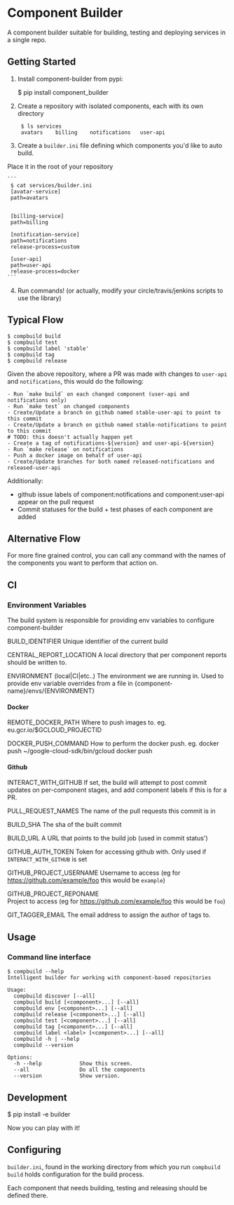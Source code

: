 # Component Builder

A component builder suitable for building, testing and deploying services in
a single repo.

## Getting Started

1. Install component-builder from pypi:

    $ pip install component_builder

2. Create a repository with isolated components, each with its own directory

    ```
     $ ls services
     avatars    billing    notifications   user-api   
    ```

3. Create a `builder.ini` file defining which components you'd like to auto build.

Place it in the root of your repository

    ```
     $ cat services/builder.ini
     [avatar-service]
     path=avatars


     [billing-service]
     path=billing

     [notification-service]
     path=notifications
     release-process=custom

     [user-api]
     path=user-api
     release-process=docker
    ```

4. Run commands! (or actually, modify your circle/travis/jenkins scripts to use
   the library)

## Typical Flow

    $ compbuild build
    $ compbuild test
    $ compbuild label 'stable'
    $ compbuild tag
    $ compbuild release

Given the above repository, where a PR was made with changes to `user-api` and
`notifications`, this would do the following:

    - Run `make build` on each changed component (user-api and notifications only)
    - Run `make test` on changed components
    - Create/Update a branch on github named stable-user-api to point to this commit
    - Create/Update a branch on github named stable-notifications to point to this commit
    # TODO: this doesn't actually happen yet
    - Create a tag of notifications-${version} and user-api-${version}
    - Run `make release` on notifications
    - Push a docker image on behalf of user-api
    - Create/Update branches for both named released-notifications and released-user-api

Additionally:

 - github issue labels of component:notifications and component:user-api
   appear on the pull request
 - Commit statuses for the build + test phases of each component are added

## Alternative Flow

For more fine grained control, you can call any command with the names of the
components you want to perform that action on.

## CI

### Environment Variables

The build system is responsible for providing env variables to configure component-builder

BUILD_IDENTIFIER
    Unique identifier of the current build

CENTRAL_REPORT_LOCATION
    A local directory that per component reports should be written to.

ENVIRONMENT (local|CI|etc..)
    The environment we are running in. Used to provide env variable overrides
    from a file in {component-name}/envs/{ENVIRONMENT}

#### Docker

REMOTE_DOCKER_PATH
    Where to push images to.
    eg.
        eu.gcr.io/$GCLOUD_PROJECTID

DOCKER_PUSH_COMMAND
    How to perform the docker push.
    eg.
        docker push
        ~/google-cloud-sdk/bin/gcloud docker push

#### Github

INTERACT_WITH_GITHUB
    If set, the build will attempt to post commit updates on per-component
    stages, and add component labels if this is for a PR.

PULL_REQUEST_NAMES
    The name of the pull requests this commit is in

BUILD_SHA
    The sha of the built commit

BUILD_URL
    A URL that points to the build job (used in commit status')

GITHUB_AUTH_TOKEN
    Token for accessing github with. Only used if `INTERACT_WITH_GITHUB` is set

GITHUB_PROJECT_USERNAME
    Username to access (eg for https://github.com/example/foo this would be
    `example`)

GITHUB_PROJECT_REPONAME    
    Project to access (eg for https://github.com/example/foo this would be
    `foo`)

GIT_TAGGER_EMAIL
    The email address to assign the author of tags to.

## Usage

### Command line interface

    $ compbuild --help
    Intelligent builder for working with component-based repositories

    Usage:
      compbuild discover [--all]
      compbuild build [<component>...] [--all]
      compbuild env [<component>...] [--all]
      compbuild release [<component>...] [--all]
      compbuild test [<component>...] [--all]
      compbuild tag [<component>...] [--all]
      compbuild label <label> [<component>...] [--all]
      compbuild -h | --help
      compbuild --version

    Options:
      -h --help            Show this screen.
      --all                Do all the components
      --version            Show version.

## Development

$ pip install -e builder

Now you can play with it!

## Configuring

`builder.ini`, found in the working directory from which you run
`compbuild build` holds configuration for the build process.

Each component that needs building, testing and releasing should be defined
there.
